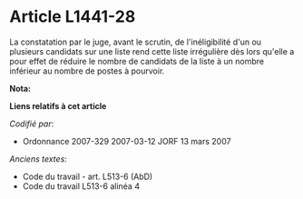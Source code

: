 # Article L1441-28

La constatation par le juge, avant le scrutin, de l'inéligibilité d'un ou plusieurs candidats sur une liste rend cette liste
irrégulière dès lors qu'elle a pour effet de réduire le nombre de candidats de la liste à un nombre inférieur au nombre de
postes à pourvoir.

**Nota:**



**Liens relatifs à cet article**

_Codifié par_:

  - Ordonnance 2007-329 2007-03-12 JORF 13 mars 2007

_Anciens textes_:

  - Code du travail - art. L513-6 (AbD)
  - Code du travail L513-6 alinéa 4

